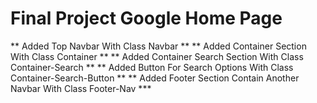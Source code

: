 # Final Project Google Home Page
** Added Top Navbar With Class Navbar **
** Added Container Section With Class Container **
** Added Container Search Section With Class Container-Search **
** Added Button For Search Options With Class Container-Search-Button **
** Added Footer Section Contain Another Navbar With Class Footer-Nav ***